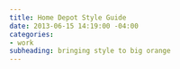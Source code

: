```yaml
---
title: Home Depot Style Guide
date: 2013-06-15 14:19:00 -04:00
categories:
- work
subheading: bringing style to big orange
---
```


